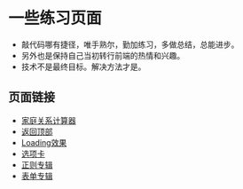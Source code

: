 # 一些练习页面
- 敲代码哪有捷径，唯手熟尔，勤加练习，多做总结，总能进步。
- 另外也是保持自己当初转行前端的热情和兴趣。
- 技术不是最终目标。解决方法才是。

## 页面链接
- [家庭关系计算器](https://hc1213.github.io/some_pages/demo0/index)
- [返回顶部](https://hc1213.github.io/some_pages/demo1/index)
- [Loading效果](https://hc1213.github.io/some_pages/demo2/index)
- [选项卡](https://hc1213.github.io/some_pages/pages/index1)
- [正则专辑](https://hc1213.github.io/some_pages/pages/index2)
- [表单专辑](https://hc1213.github.io/some_pages/pages/index3)


